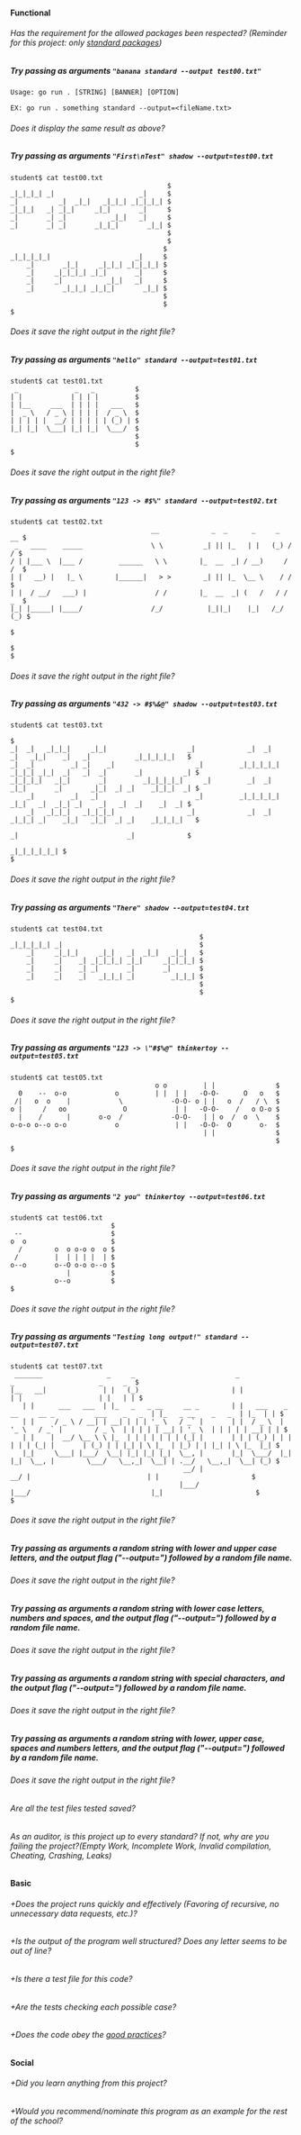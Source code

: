 #### Functional

###### Has the requirement for the allowed packages been respected? (Reminder for this project: only [standard packages](https://golang.org/pkg/))

##### Try passing as arguments `"banana standard --output test00.txt"`

```
Usage: go run . [STRING] [BANNER] [OPTION]

EX: go run . something standard --output=<fileName.txt>
```

###### Does it display the same result as above?

##### Try passing as arguments `"First\nTest" shadow --output=test00.txt`

```
student$ cat test00.txt
                                       $
_|_|_|_| _|                     _|     $
_|          _|  _|_|   _|_|_| _|_|_|_| $
_|_|_|   _| _|_|     _|_|       _|     $
_|       _| _|           _|_|   _|     $
_|       _| _|       _|_|_|       _|_| $
                                       $
                                       $
                                      $
_|_|_|_|_|                     _|     $
    _|       _|_|     _|_|_| _|_|_|_| $
    _|     _|_|_|_| _|_|       _|     $
    _|     _|           _|_|   _|     $
    _|       _|_|_| _|_|_|       _|_| $
                                      $
                                      $
$
```

###### Does it save the right output in the right file?

##### Try passing as arguments `"hello" standard --output=test01.txt`

```
student$ cat test01.txt
 _              _   _          $
| |            | | | |         $
| |__     ___  | | | |   ___   $
|  _ \   / _ \ | | | |  / _ \  $
| | | | |  __/ | | | | | (_) | $
|_| |_|  \___| |_| |_|  \___/  $
                               $
                               $
$
```

###### Does it save the right output in the right file?

##### Try passing as arguments `"123 -> #$%" standard --output=test02.txt`

```
student$ cat test02.txt
                                   __             _  _      _     _   __ $
 _   ____    _____                 \ \          _| || |_   | |   (_) / / $
/ | |___ \  |___ /         ______   \ \        |_  __  _| / __)     / /  $
| |   __) |   |_ \        |______|   > >        _| || |_  \__ \    / /   $
| |  / __/   ___) |                 / /        |_  __  _| (   /   / / _  $
|_| |_____| |____/                 /_/           |_||_|    |_|   /_/ (_) $
                                                                         $
                                                                         $
$
```

###### Does it save the right output in the right file?

##### Try passing as arguments `"432 -> #$%&@" shadow --output=test03.txt`

```
student$ cat test03.txt
                                                                                                                  $
_|  _|   _|_|_|     _|_|                    _|             _|  _|     _|   _|_|    _|   _|           _|_|_|_|_|   $
_|  _|         _| _|    _|                    _|         _|_|_|_|_| _|_|_| _|_|  _|   _|  _|       _|          _| $
_|_|_|_|   _|_|       _|         _|_|_|_|_|     _|         _|  _|   _|_|       _|       _|_|  _| _|    _|_|_|  _| $
    _|         _|   _|                        _|         _|_|_|_|_|   _|_|   _|  _|_| _|    _|   _|  _|    _|  _| $
    _|   _|_|_|   _|_|_|_|                  _|             _|  _|   _|_|_| _|    _|_|   _|_|  _| _|    _|_|_|_|   $
                                                                      _|                           _|             $
                                                                                                     _|_|_|_|_|_| $
$
```

###### Does it save the right output in the right file?

##### Try passing as arguments `"There" shadow --output=test04.txt`

```
student$ cat test04.txt
                                               $
_|_|_|_|_| _|                                  $
    _|     _|_|_|     _|_|   _|  _|_|   _|_|   $
    _|     _|    _| _|_|_|_| _|_|     _|_|_|_| $
    _|     _|    _| _|       _|       _|       $
    _|     _|    _|   _|_|_| _|         _|_|_| $
                                               $
                                               $
$
```

###### Does it save the right output in the right file?

##### Try passing as arguments `"123 -> \"#$%@" thinkertoy --output=test05.txt`

```
student$ cat test05.txt
                                    o o         | |               $
  0    --  o-o            o         | |  | |   -O-O-      O   o   $
 /|   o  o    |            \            -O-O- o | |   o  /   / \  $
o |     /   oo              O            | |   -O-O-    /   o O-o $
  |    /      |       o-o  /            -O-O-   | | o  /  o  \    $
o-o-o o--o o-o            o              | |   -O-O-  O       o-  $
                                                | |               $
                                                                  $
$
```

###### Does it save the right output in the right file?

##### Try passing as arguments `"2 you" thinkertoy --output=test06.txt`

```
student$ cat test06.txt
                         $
 --                      $
o  o                     $
  /        o  o o-o o  o $
 /         |  | | | |  | $
o--o       o--O o-o o--o $
              |          $
           o--o          $
$
```

###### Does it save the right output in the right file?

##### Try passing as arguments `"Testing long output!" standard --output=test07.txt`

```
student$ cat test07.txt
 _______                _     _                         _                                                 _                     _     _  $
|__   __|              | |   (_)                       | |                                               | |                   | |   | | $
   | |      ___   ___  | |_   _   _ __     __ _        | |   ___    _ __     __ _          ___    _   _  | |_   _ __    _   _  | |_  | | $
   | |     / _ \ / __| | __| | | | '_ \   / _` |       | |  / _ \  | '_ \   / _` |        / _ \  | | | | | __| | '_ \  | | | | | __| | | $
   | |    |  __/ \__ \ \ |_  | | | | | | | (_| |       | | | (_) | | | | | | (_| |       | (_) | | |_| | \ |_  | |_) | | |_| | \ |_  |_| $
   |_|     \___| |___/  \__| |_| |_| |_|  \__, |       |_|  \___/  |_| |_|  \__, |        \___/   \__,_|  \__| | .__/   \__,_|  \__| (_) $
                                           __/ |                             __/ |                             | |                       $
                                          |___/                             |___/                              |_|                       $
$
```

###### Does it save the right output in the right file?

##### Try passing as arguments a random string with lower and upper case letters, and the output flag ("--output=") followed by a random file name.

###### Does it save the right output in the right file?

##### Try passing as arguments a random string with lower case letters, numbers and spaces, and the output flag ("--output=") followed by a random file name.

###### Does it save the right output in the right file?

##### Try passing as arguments a random string with special characters, and the output flag ("--output=") followed by a random file name.

###### Does it save the right output in the right file?

##### Try passing as arguments a random string with lower, upper case, spaces and numbers letters, and the output flag ("--output=") followed by a random file name.

###### Does it save the right output in the right file?

###### Are all the test files tested saved?

###### As an auditor, is this project up to every standard? If not, why are you failing the project?(Empty Work, Incomplete Work, Invalid compilation, Cheating, Crashing, Leaks)

#### Basic

###### +Does the project runs quickly and effectively (Favoring of recursive, no unnecessary data requests, etc.)?

###### +Is the output of the program well structured? Does any letter seems to be out of line?

###### +Is there a test file for this code?

###### +Are the tests checking each possible case?

###### +Does the code obey the [good practices](../../good-practices/README.md)?

#### Social

###### +Did you learn anything from this project?

###### +Would you recommend/nominate this program as an example for the rest of the school?
